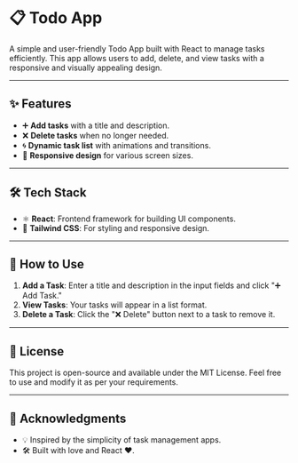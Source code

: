 # 📋 Todo App

A simple and user-friendly Todo App built with React to manage tasks efficiently. This app allows users to add, delete, and view tasks with a responsive and visually appealing design.

---

## ✨ Features

- ➕ **Add tasks** with a title and description.
- ❌ **Delete tasks** when no longer needed.
- 🌀 **Dynamic task list** with animations and transitions.
- 📱 **Responsive design** for various screen sizes.

---

## 🛠️ Tech Stack

- ⚛️ **React**: Frontend framework for building UI components.
- 🎨 **Tailwind CSS**: For styling and responsive design.
---

## 🚀 How to Use

1. **Add a Task**: Enter a title and description in the input fields and click "➕ Add Task."
2. **View Tasks**: Your tasks will appear in a list format.
3. **Delete a Task**: Click the "❌ Delete" button next to a task to remove it.

---

## 📜 License

This project is open-source and available under the MIT License. Feel free to use and modify it as per your requirements.

---

## 🙌 Acknowledgments

- 💡 Inspired by the simplicity of task management apps.
- 🛠️ Built with love and React ❤️.
